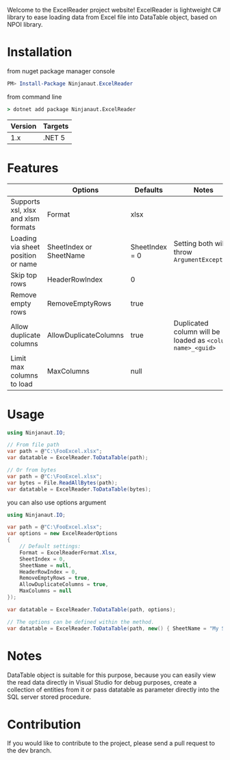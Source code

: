 Welcome to the ExcelReader project website! ExcelReader is lightweight C# library to ease 
loading data from Excel file into DataTable object, based on NPOI library.

# Installation

from nuget package manager console
```powershell
PM> Install-Package Ninjanaut.ExcelReader
```
from command line
```cmd
> dotnet add package Ninjanaut.ExcelReader
```

| Version | Targets |
|- |- |
| 1.x | .NET 5 |

# Features

|   | Options   | Defaults  | Notes |
| -                                 | -                         | -         | - |
| Supports xsl, xlsx and xlsm formats   | Format                    | xlsx      |
| Loading via sheet position or name         | SheetIndex  or SheetName  | SheetIndex = 0      | Setting both will throw `ArgumentException`
| Skip top rows                     | HeaderRowIndex            | 0         |
| Remove empty rows                 | RemoveEmptyRows           | true      |
| Allow duplicate columns          | AllowDuplicateColumns    | true      | Duplicated column will be loaded as `<column name>_<guid>`
| Limit max columns to load         | MaxColumns                | null      |


# Usage

```csharp
using Ninjanaut.IO;

// From file path
var path = @"C:\FooExcel.xlsx";
var datatable = ExcelReader.ToDataTable(path);

// Or from bytes
var path = @"C:\FooExcel.xlsx";
var bytes = File.ReadAllBytes(path);
var datatable = ExcelReader.ToDataTable(bytes);
```

you can also use options argument

```csharp
using Ninjanaut.IO;

var path = @"C:\FooExcel.xlsx";
var options = new ExcelReaderOptions 
{ 
    // Default settings:
    Format = ExcelReaderFormat.Xlsx,
    SheetIndex = 0,
    SheetName = null,
    HeaderRowIndex = 0,
    RemoveEmptyRows = true,
    AllowDuplicateColumns = true,
    MaxColumns = null
});

var datatable = ExcelReader.ToDataTable(path, options);

// The options can be defined within the method.
var datatable = ExcelReader.ToDataTable(path, new() { SheetName = "My Sheet" });
```

# Notes

DataTable object is suitable for this purpose, because you can easily view the read data directly in Visual Studio for debug purposes, create a collection of entities from it or pass datatable as parameter directly into the SQL server stored procedure.

# Contribution

If you would like to contribute to the project, please send a pull request to the dev branch.
